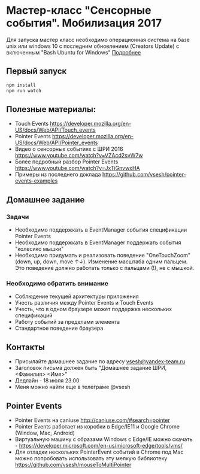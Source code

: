 # Мастер-класс "Сенсорные события". Мобилизация 2017

Для запуска мастер класс необходимо операционная система на базе unix или windows 10 с последним обновлением (Creators Update) с включенным "Bash Ubuntu for Windows" [Подробнее](https://www.windowscentral.com/how-install-bash-shell-command-line-windows-10)

## Первый запуск
```bash
npm install
npm run watch
```

## Полезные материалы:
- Touch Events https://developer.mozilla.org/en-US/docs/Web/API/Touch_events
- Pointer Events https://developer.mozilla.org/en-US/docs/Web/API/Pointer_events
- Видео о сенсорных событиях с ШРИ 2016 https://www.youtube.com/watch?v=VZAcd2svW7w
- Более подробный разбор Pointer Events https://www.youtube.com/watch?v=JxTiGnvwxHA
- Примеры из последнего доклада https://github.com/vsesh/pointer-events-examples

## Домашнее задание
### Задачи
- Необходимо поддержкать в EventManager события спецификации Pointer Events
- Необходимо поддержкать в EventManager поддержать события "колесико мышки"
- Необходимо придумать и реализовать поведение "OneTouchZoom" (down, up, down, move ↑↓). Изменение масштаба одним пальцем. Это поведение должно работать только с пальцами (!), не с мышкой.

### Необходимо обратить внимание
- Соблюдение текущей архитектуры приложения
- Учесть различия между Pointer Events и Touch Events
- Учесть, что в одном браузере может поддержка нескольких спецификаций
- Работу событий за пределами элемента
- Стандартное поведение браузера

## Контакты
- Присылайте домашнее задание по адресу vsesh@yandex-team.ru
- Заголовок письма должен быть "Домашнее задание ШРИ, <Фамилия> <Имя>"
- Дедлайн - 18 июля 23.00
- Меня можно найти еще в телеграме @vsesh

## Pointer Events
- Pointer Events на caniuse http://caniuse.com/#search=pointer
- Pointer Events работает из коробки в Edge/IE11 и Google Chrome (Window, Mac, Android)
- Виртуальную машину с образами Windows с Edge/IE можно скачать - https://developer.microsoft.com/en-us/microsoft-edge/tools/vms/
- Для отладки нескольких PointerEvent событий в Chrome под Mac можно попробовать использовать эту мелкую библиотеку https://github.com/vsesh/mouseToMultiPointer
